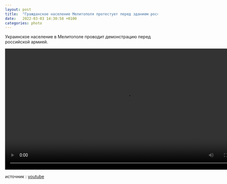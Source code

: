 ```yaml
---
layout: post
title:  "Гражданское население Мелитополя протестует перед зданием российской армии"
date:   2022-03-03 14:30:58 +0100
categories: photo
---
```

Украинское население в Мелитополе проводит демонстрацию перед российской армией.

<video controls width="800">
    <source src="./assets/videos/Melitopol.webm"
            type="video/webm">
    <source src="./assets/videos/Melitopol.mp4"
            type="video/mp4">
    Sorry, your browser doesn't support embedded videos.
</video>

источник : <a href="https://www.youtube.com/watch?v=dQ6XcUQCCx0">youtube</a>

